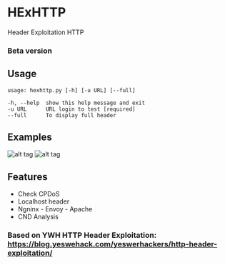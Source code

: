 # HExHTTP
Header Exploitation HTTP

### Beta version


## Usage

	usage: hexhttp.py [-h] [-u URL] [--full]

  	-h, --help  show this help message and exit
  	-u URL      URL login to test [required]
  	--full      To display full header


## Examples

![alt tag](https://github.com/c0dejump/HExHTTP/blob/main/static/example_1.png)
![alt tag](https://github.com/c0dejump/HExHTTP/blob/main/static/example_2.png)

## Features

- Check CPDoS
- Localhost header
- Ngninx - Envoy - Apache
- CND Analysis

### Based on YWH HTTP Header Exploitation: https://blog.yeswehack.com/yeswerhackers/http-header-exploitation/